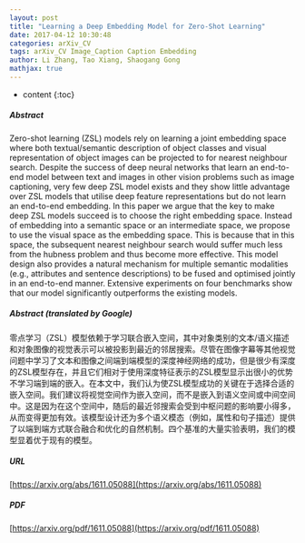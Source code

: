 ```yaml
---
layout: post
title: "Learning a Deep Embedding Model for Zero-Shot Learning"
date: 2017-04-12 10:30:48
categories: arXiv_CV
tags: arXiv_CV Image_Caption Caption Embedding
author: Li Zhang, Tao Xiang, Shaogang Gong
mathjax: true
---
```


* content
{:toc}

##### Abstract
Zero-shot learning (ZSL) models rely on learning a joint embedding space where both textual/semantic description of object classes and visual representation of object images can be projected to for nearest neighbour search. Despite the success of deep neural networks that learn an end-to-end model between text and images in other vision problems such as image captioning, very few deep ZSL model exists and they show little advantage over ZSL models that utilise deep feature representations but do not learn an end-to-end embedding. In this paper we argue that the key to make deep ZSL models succeed is to choose the right embedding space. Instead of embedding into a semantic space or an intermediate space, we propose to use the visual space as the embedding space. This is because that in this space, the subsequent nearest neighbour search would suffer much less from the hubness problem and thus become more effective. This model design also provides a natural mechanism for multiple semantic modalities (e.g., attributes and sentence descriptions) to be fused and optimised jointly in an end-to-end manner. Extensive experiments on four benchmarks show that our model significantly outperforms the existing models.

##### Abstract (translated by Google)
零点学习（ZSL）模型依赖于学习联合嵌入空间，其中对象类别的文本/语义描述和对象图像的视觉表示可以被投影到最近的邻居搜索。尽管在图像字幕等其他视觉问题中学习了文本和图像之间端到端模型的深度神经网络的成功，但是很少有深度的ZSL模型存在，并且它们相对于使用深度特征表示的ZSL模型显示出很小的优势不学习端到端的嵌入。在本文中，我们认为使ZSL模型成功的关键在于选择合适的嵌入空间。我们建议将视觉空间作为嵌入空间，而不是嵌入到语义空间或中间空间中。这是因为在这个空间中，随后的最近邻搜索会受到中枢问题的影响要小得多，从而变得更加有效。该模型设计还为多个语义模态（例如，属性和句子描述）提供了以端到端方式联合融合和优化的自然机制。四个基准的大量实验表明，我们的模型显着优于现有的模型。

##### URL
[https://arxiv.org/abs/1611.05088](https://arxiv.org/abs/1611.05088)

##### PDF
[https://arxiv.org/pdf/1611.05088](https://arxiv.org/pdf/1611.05088)

